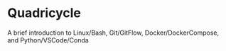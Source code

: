 # Quadricycle
A brief introduction to Linux/Bash, Git/GitFlow, Docker/DockerCompose, and Python/VSCode/Conda
